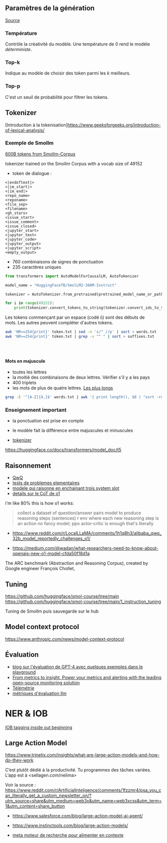 <!---------------------------------------------------------------->
## Paramètres de la génération

[Source](https://cohere.com/blog/llm-parameters-best-outputs-language-ai)

### Température

Contrôle la créativité du modèle. Une température de 0 rend le modèle *déterministe*.

### Top-k

Indique au modèle de choisir des token parmi les $k$ meilleurs.

### Top-p

C'est un seuil de probabilité pour filtrer les tokens.


<!---------------------------------------------------------------->
## Tokenizer

[Introduction à la tokenisation]<https://www.geeksforgeeks.org/introduction-of-lexical-analysis/>

### Exemple de Smollm 

[600B tokens from Smollm-Corpus](https://huggingface.co/datasets/HuggingFaceTB/smollm-corpus)

tokenizer trained on the Smollm Corpus with a vocab size of 49152

* token de dialogue :

```
<|endoftext|>
<|im_start|>
<|im_end|>
<repo_name>
<reponame>
<file_sep>
<filename>
<gh_stars>
<issue_start>
<issue_comment>
<issue_closed>
<jupyter_start>
<jupyter_text>
<jupyter_code>
<jupyter_output>
<jupyter_script>
<empty_output>
```

* 760 combinaisons de signes de ponctuation
* 235 caractères uniques

```python
from transformers import AutoModelForCausalLM, AutoTokenizer

model_name = "HuggingFaceTB/SmolLM2-360M-Instruct"

tokenizer = AutoTokenizer.from_pretrained(pretrained_model_name_or_path=model_name)

for i in range(49152):
    print(tokenizer.convert_tokens_to_string(tokenizer.convert_ids_to_tokens([i])))
```

Les tokens commençant par un espace (codé `Ġ`) sont des débuts de mots. Les autres peuvent compléter d'autres tokens.

```bash
awk 'NR>=254{print}' token.txt | sed -n 's/^ //p' | sort > words.txt
awk 'NR>=254{print}' token.txt | grep -v "^ " | sort > suffixes.txt





```

#### Mots en majuscule

* toutes les lettres
* la moitié des combinaisons de deux lettres. Vérifier s'il y a les pays
* 400 triplets
* les mots de plus de quatre lettres. [Les plus longs](script/capital.txt)

```bash
grep -E '^[A-Z]{4,}$' words.txt | awk '{ print length(), $0 | "sort -rn" }' | cut -d" " -f2- > capital.txt
```

### Enseignement important 

* la ponctuation est prise en compte
* le modèle fait la différence entre majuscules et minuscules



* [tokenizer](https://huggingface.co/google-t5/t5-base)

https://huggingface.co/docs/transformers/model_doc/t5

<!---------------------------------------------------------------->
## Raisonnement

* [QwQ](https://huggingface.co/spaces/Qwen/QwQ-32B-preview)
* [tests de problemes elementaires](https://github.com/cpldcpu/MisguidedAttention)
* [modele qui raisonne en enchainant trois system slot](https://informationism.org/ai2/siriusIIemodel.php)
* [details sur le CoT de o1](https://openai.com/index/learning-to-reason-with-llms/)

i'm like 80% this is how o1 works:
>collect a dataset of question/answer pairs
>model to produce reasoning steps (sentences)
>r env where each new reasoning step is an action
>no fancy model; ppo actor-critic is enough
>that's literally

* https://www.reddit.com/r/LocalLLaMA/comments/1h1q8h3/alibaba_qwq_32b_model_reportedly_challenges_o1/

* https://medium.com/@wadan/what-researchers-need-to-know-about-openais-new-o1-model-cfda50f18d1a

The ARC benchmark (Abstraction and Reasoning Corpus), created by Google engineer François Chollet,

## Tuning

https://github.com/huggingface/smol-course/tree/main
https://github.com/huggingface/smol-course/tree/main/1_instruction_tuning

Tuning de Smollm puis sauvegarde sur le hub

## Model context protocol

https://www.anthropic.com/news/model-context-protocol

## Évaluation

* [blog sur l'évaluation de GPT-4 avec quelques exemples dans le playground](https://www.promptingguide.ai/fr/models/gpt-4)
* [From metrics to insight, Power your metrics and alerting with the leading open-source monitoring solution](https://prometheus.io/)
* [Télémétrie](https://opentelemetry.io/docs/what-is-opentelemetry/)
* [métriques d'évaluation llm](https://docs.ragas.io/en/latest/concepts/metrics/overview/#different-types-of-metrics)



# NER & IOB

[IOB tagging inside out beginning](https://en.wikipedia.org/wiki/Inside%E2%80%93outside%E2%80%93beginning_(tagging))

## Large Action Model

<https://www.trinetix.com/insights/what-are-large-action-models-and-how-do-they-work>

C’est plutôt dédié à la productivité. Tu programmes des tâches variées.
L’app est à <sellagen.com/nelima>

Voir la source : <https://www.reddit.com/r/ArtificialInteligence/comments/1fzzmr4/psa_you_can_literally_get_a_custom_newsletter_on/?utm_source=share&utm_medium=web3x&utm_name=web3xcss&utm_term=1&utm_content=share_button>

* <https://www.salesforce.com/blog/large-action-model-ai-agent/>
* <https://www.instinctools.com/blog/large-action-models/>


* [meta moteur de recherche pour alimenter en contexte](https://docs.searxng.org)



